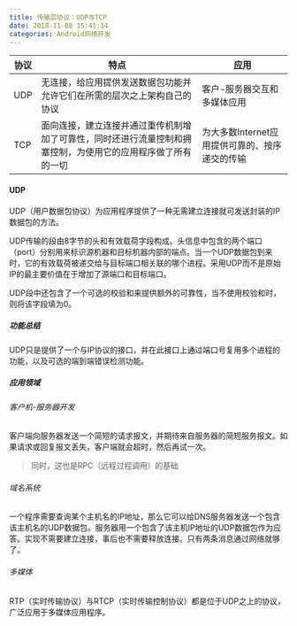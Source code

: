 ```yaml
---
title: 传输层协议：UDP与TCP
date: 2018-11-08 15:41:14
categories: Android网络开发
---
```


协议 | 特点 | 应用
--- | --- | ---
UDP | 无连接，给应用提供发送数据包功能并允许它们在所需的层次之上架构自己的协议 | 客户-服务器交互和多媒体应用
TCP | 面向连接，建立连接并通过重传机制增加了可靠性，同时还进行流量控制和拥塞控制，为使用它的应用程序做了所有的一切 | 为大多数Internet应用提供可靠的、按序递交的传输

#### UDP

UDP（用户数据包协议）为应用程序提供了一种无需建立连接就可发送封装的IP数据包的方法。

UDP传输的段由8字节的头和有效载荷字段构成。头信息中包含的两个端口（port）分别用来标识源机器和目标机器内部的端点。当一个UDP数据包到来时，它的有效载荷被递交给与目标端口相关联的哪个进程。采用UDP而不是原始IP的最主要价值在于增加了源端口和目标端口。

UDP段中还包含了一个可选的校验和来提供额外的可靠性，当不使用校验和时，则将该字段填为0。

##### 功能总结

UDP只是提供了一个与IP协议的接口，并在此接口上通过端口号复用多个进程的功能，以及可选的端到端错误检测功能。

##### 应用领域

###### 客户机-服务器开发

客户端向服务器发送一个简短的请求报文，并期待来自服务器的简短服务报文。如果请求或回复报文丢失，客户端就会超时，然后再试一次。

> 同时，这也是RPC（远程过程调用）的基础

###### 域名系统

一个程序需要查询某个主机名的IP地址，那么它可以给DNS服务器发送一个包含该主机名的UDP数据包。服务器用一个包含了该主机IP地址的UDP数据包作为应答。实现不需要建立连接，事后也不需要释放连接。只有两条消息通过网络就够了。

###### 多媒体

RTP（实时传输协议）与RTCP（实时传输控制协议）都是位于UDP之上的协议，广泛应用于多媒体应用程序。


